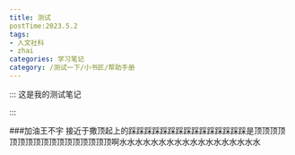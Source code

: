 ```yaml
---
title: 测试
postTime:2023.5.2
tags: 
- 人文社科
- zhai
categories: 学习笔记
category: /测试一下/小书匠/帮助手册
---
```



:::
这是我的测试笔记




:::

###加油王不宇
接近于撒顶起上的踩踩踩踩踩踩踩踩踩踩踩踩踩踩踩是顶顶顶顶顶顶顶顶顶顶顶顶顶顶顶顶顶啊水水水水水水水水水水水水水水水水水水